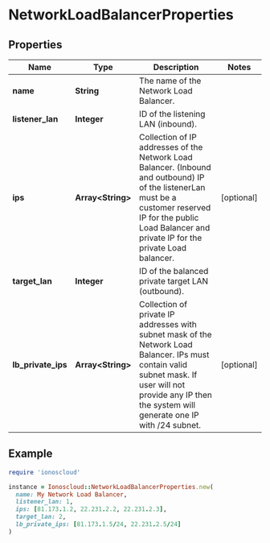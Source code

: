 # NetworkLoadBalancerProperties

## Properties

| Name | Type | Description | Notes |
| ---- | ---- | ----------- | ----- |
| **name** | **String** | The name of the Network Load Balancer. |  |
| **listener_lan** | **Integer** | ID of the listening LAN (inbound). |  |
| **ips** | **Array&lt;String&gt;** | Collection of IP addresses of the Network Load Balancer. (Inbound and outbound) IP of the listenerLan must be a customer reserved IP for the public Load Balancer and private IP for the private Load balancer. | [optional] |
| **target_lan** | **Integer** | ID of the balanced private target LAN (outbound). |  |
| **lb_private_ips** | **Array&lt;String&gt;** | Collection of private IP addresses with subnet mask of the Network Load Balancer. IPs must contain valid subnet mask. If user will not provide any IP then the system will generate one IP with /24 subnet. | [optional] |

## Example

```ruby
require 'ionoscloud'

instance = Ionoscloud::NetworkLoadBalancerProperties.new(
  name: My Network Load Balancer,
  listener_lan: 1,
  ips: [81.173.1.2, 22.231.2.2, 22.231.2.3],
  target_lan: 2,
  lb_private_ips: [81.173.1.5/24, 22.231.2.5/24]
)
```


